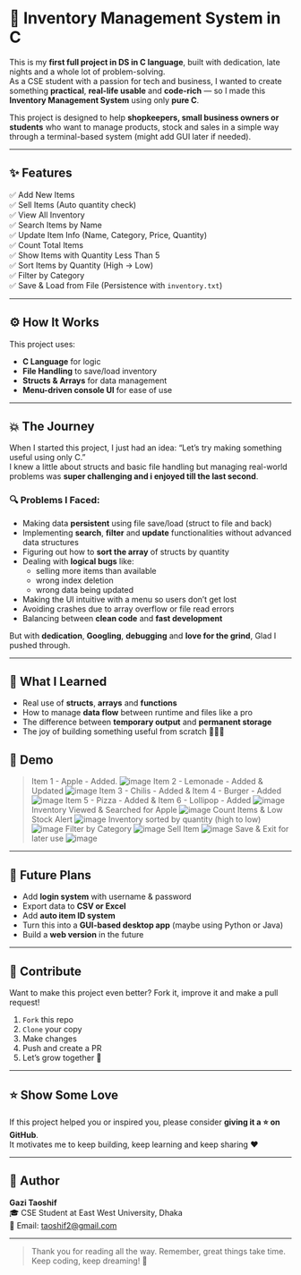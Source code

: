 # 🧮 Inventory Management System in C

This is my **first full project in DS in C language**, built with dedication, late nights and a whole lot of problem-solving.  
As a CSE student with a passion for tech and business, I wanted to create something **practical**, **real-life usable** and **code-rich** — so I made this **Inventory Management System** using only **pure C**.

This project is designed to help **shopkeepers, small business owners or students** who want to manage products, stock and sales in a simple way through a terminal-based system (might add GUI later if needed).

---

## ✨ Features

✅ Add New Items  
✅ Sell Items (Auto quantity check)  
✅ View All Inventory  
✅ Search Items by Name  
✅ Update Item Info (Name, Category, Price, Quantity)  
✅ Count Total Items  
✅ Show Items with Quantity Less Than 5  
✅ Sort Items by Quantity (High → Low)  
✅ Filter by Category  
✅ Save & Load from File (Persistence with `inventory.txt`)  

---

## ⚙️ How It Works

This project uses:
- **C Language** for logic  
- **File Handling** to save/load inventory  
- **Structs & Arrays** for data management  
- **Menu-driven console UI** for ease of use  

---

## 💥 The Journey

When I started this project, I just had an idea: “Let’s try making something useful using only C.”  
I knew a little about structs and basic file handling but managing real-world problems was **super challenging and i enjoyed till the last second**.

### 🔍 Problems I Faced:

- Making data **persistent** using file save/load (struct to file and back)
- Implementing **search**, **filter** and **update** functionalities without advanced data structures
- Figuring out how to **sort the array** of structs by quantity
- Dealing with **logical bugs** like:
  - selling more items than available
  - wrong index deletion
  - wrong data being updated
- Making the UI intuitive with a menu so users don’t get lost
- Avoiding crashes due to array overflow or file read errors
- Balancing between **clean code** and **fast development**

But with **dedication**, **Googling**, **debugging** and **love for the grind**, Glad I pushed through.

---

## 🧠 What I Learned

- Real use of **structs**, **arrays** and **functions**
- How to manage **data flow** between runtime and files like a pro
- The difference between **temporary output** and **permanent storage**
- The joy of building something useful from scratch 🧑‍💻🔥


## 📸 Demo 
> Item 1 - Apple - Added. 
![image](https://github.com/user-attachments/assets/8addfcbf-93fe-45c2-8756-8ef3b5c18525)
> Item 2 - Lemonade - Added & Updated
![image](https://github.com/user-attachments/assets/2fdb0f87-669a-4675-a1d4-d9d04f2cc17b)
> Item 3 - Chilis - Added & Item 4 - Burger - Added
![image](https://github.com/user-attachments/assets/d3ffe188-6b7a-46e4-ad35-3df8197258cd)
> Item 5 - Pizza - Added & Item 6 - Lollipop - Added
![image](https://github.com/user-attachments/assets/d5b30d5b-aca5-4776-bf52-9faaaa364f92)
> Inventory Viewed & Searched for Apple
![image](https://github.com/user-attachments/assets/ac462e97-c4e2-4bd7-9a61-eb82e3b68d51)
> Count Items & Low Stock Alert
![image](https://github.com/user-attachments/assets/ea70609c-4399-4870-9d59-99ba6a52f103)
> Inventory sorted by quantity (high to low)
![image](https://github.com/user-attachments/assets/40a32565-52f7-463d-a5f0-08bb0ec90867)
> Filter by Category
![image](https://github.com/user-attachments/assets/d3e5e146-53a8-4bdb-b3ea-21c0b483880a)
> Sell Item
![image](https://github.com/user-attachments/assets/f3c1fa2d-b37c-4418-8816-a3c380268481)
> Save & Exit for later use
![image](https://github.com/user-attachments/assets/c7332731-cba4-43c4-8027-20281e887335)
---

## 🔮 Future Plans

- Add **login system** with username & password  
- Export data to **CSV or Excel**  
- Add **auto item ID system**  
- Turn this into a **GUI-based desktop app** (maybe using Python or Java)  
- Build a **web version** in the future

---

## 🤝 Contribute

Want to make this project even better? Fork it, improve it and make a pull request!

1. `Fork` this repo  
2. `Clone` your copy  
3. Make changes  
4. Push and create a PR  
5. Let’s grow together 🌱

---

## ⭐ Show Some Love

If this project helped you or inspired you, please consider **giving it a ⭐ on GitHub**.  
It motivates me to keep building, keep learning and keep sharing ❤️

---

## 👤 Author

**Gazi Taoshif**  
🎓 CSE Student at East West University, Dhaka  
📧 Email: taoshif2@gmail.com  

---

> Thank you for reading all the way. Remember, great things take time. Keep coding, keep dreaming! 🌟  
